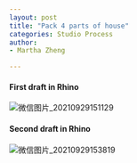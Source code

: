 ```yaml
---
layout: post
title: "Pack 4 parts of house"
categories: Studio Process
author:
- Martha Zheng

---
```

#### First draft in Rhino
![微信图片_20210929151129](https://user-images.githubusercontent.com/90550813/135220777-34cc99a0-3aec-4206-a889-f6a5775ca17a.jpg)

#### Second draft in Rhino
![微信图片_20210929153819](https://user-images.githubusercontent.com/90550813/135224136-619ba20d-a69b-4f7b-b397-ddd89160c1be.jpg)

